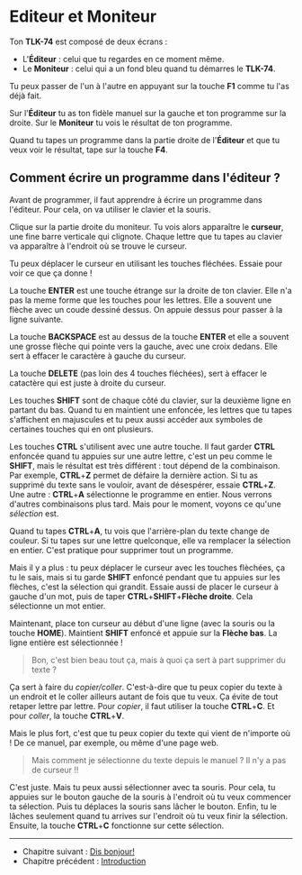 # Editeur et Moniteur

Ton __TLK-74__ est composé de deux écrans :

* L'__Éditeur__ : celui que tu regardes en ce moment même.
* Le __Moniteur__ : celui qui a un fond bleu quand tu démarres le __TLK-74__.

Tu peux passer de l'un à l'autre en appuyant sur la touche __F1__ comme tu l'as déjà fait.

Sur l'__Éditeur__ tu as ton fidèle manuel sur la gauche et ton programme sur la droite.
Sur le __Moniteur__ tu vois le résultat de ton programme.

Quand tu tapes un programme dans la partie droite de l'__Éditeur__ et que tu veux voir le résultat, tape sur la touche __F4__.

## Comment écrire un programme dans l'éditeur ?

Avant de programmer, il faut apprendre à écrire un programme dans l'éditeur.
Pour cela, on va utiliser le clavier et la souris.

Clique sur la partie droite du moniteur. Tu vois alors apparaître le __curseur__, une fine barre verticale qui clignote. Chaque lettre que tu tapes au clavier va apparaître à l'endroit où se trouve le curseur.

Tu peux déplacer le curseur en utilisant les touches fléchées. Essaie pour voir ce que ça donne !

La touche __ENTER__ est une touche étrange sur la droite de ton clavier. Elle n'a pas la meme forme que les touches pour les lettres. Elle a souvent une flèche avec un coude dessiné dessus. On appuie dessus pour passer à la ligne suivante.

La touche __BACKSPACE__ est au dessus de la touche __ENTER__ et elle a souvent une grosse flèche qui pointe vers la gauche, avec une croix dedans. Elle sert à effacer le caractère à gauche du curseur.

La touche __DELETE__ (pas loin des 4 touches fléchées), sert à effacer le catactère qui est juste à droite du curseur.

Les touches __SHIFT__ sont de chaque côté du clavier, sur la deuxième ligne en partant du bas. Quand tu en maintient une enfoncée, les lettres que tu tapes s'affichent en majuscules et tu peux aussi accéder aux symboles de certaines touches qui en ont plusieurs.

Les touches __CTRL__ s'utilisent avec une autre touche. Il faut garder __CTRL__ enfoncée quand tu appuies sur une autre lettre, c'est un peu comme le __SHIFT__, mais le résultat est très différent : tout dépend de la combinaison. Par exemple, __CTRL__+__Z__ permet de défaire la dernière action. Si tu as supprimé du texte sans le vouloir, avant de désespérer, essaie __CTRL__+__Z__. Une autre : __CTRL__+__A__ sélectionne le programme en entier. Nous verrons d'autres combinaisons plus tard. Mais pour le moment, voyons ce qu'une _sélection_ est.

Quand tu tapes __CTRL__+__A__, tu vois que l'arrière-plan du texte change de couleur. Si tu tapes sur une lettre quelconque, elle va remplacer la sélection en entier. C'est pratique pour supprimer tout un programme.

Mais il y a plus : tu peux déplacer le curseur avec les touches flèchées, ça tu le sais, mais si tu garde __SHIFT__ enfoncé pendant que tu appuies sur les flèches, c'est la sélection qui grandit.
Essaie aussi de placer le curseur à gauche d'un mot, puis de taper __CTRL__+__SHIFT__+__Flèche droite__. Cela sélectionne un mot entier.

Maintenant, place ton curseur au début d'une ligne (avec la souris ou la touche __HOME__). Maintient __SHIFT__ enfoncé et appuie sur la __Flèche bas__. La ligne entière est sélectionnée !

> Bon, c'est bien beau tout ça, mais à quoi ça sert à part supprimer du texte ?

Ça sert à faire du _copier/coller_. C'est-à-dire que tu peux copier du texte à un endroit et le coller ailleurs autant de fois que tu veux. Ça évite de tout retaper lettre par lettre.
Pour _copier_, il faut utiliser la touche __CTRL__+__C__. Et pour _coller_, la touche __CTRL__+__V__.

Mais le plus fort, c'est que tu peux copier du texte qui vient de n'importe où ! De ce manuel, par exemple, ou même d'une page web.

> Mais comment je sélectionne du texte depuis le manuel ? Il n'y a pas de curseur !!

C'est juste. Mais tu peux aussi sélectionner avec ta souris. Pour cela, tu appuies sur le bouton gauche de la souris à l'endroit où tu veux commencer ta sélection. Puis tu déplaces la souris sans lâcher le bouton. Enfin, tu le lâches seulement quand tu arrives sur l'endroit où tu veux finir la sélection. Ensuite, la touche __CTRL__+__C__ fonctionne sur cette sélection.

----

* Chapitre suivant : [Dis bonjour!](dis-bonjour)
* Chapitre précédent : [Introduction](main)
